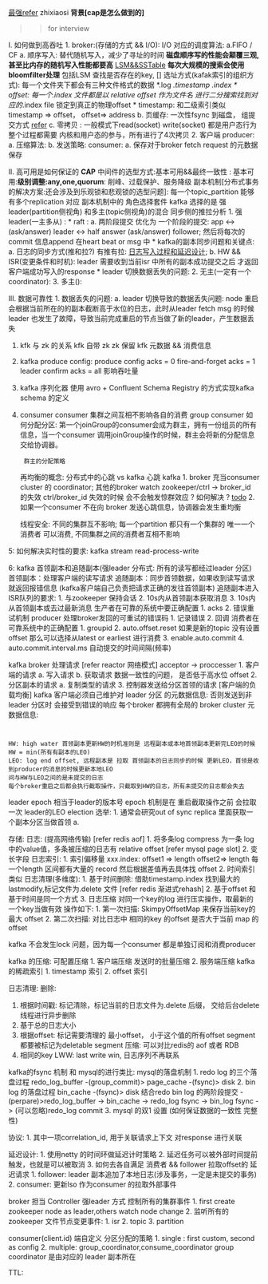 [最强refer](https://blog.csdn.net/u013256816/article/details/71091774) zhixiaosi
**背景[cap是怎么做到的]**
>> for interview

I. 如何做到高吞吐
    1. broker:(存储的方式 && I/O):
        I/O 对应的调度算法:
            a.FIFO / CF
        a. 顺序写入: 替代随机写入，减少了寻址的时间 __磁盘顺序写的性能会颠覆三观,甚至比内存的随机写入性能都要高__ [LSM&&SSTable](https://juejin.cn/post/6844903863758094343) __每次大规模的搜索会使用bloomfilter处理__ 包括LSM 查找是否存在的key, []
            选址方式(kafak索引的组织方式): 每一个文件夹下都会有三种文件格式的数据 *.log *.timestamp *.index
                * offset: 每一个*.index 文件都是以 relative offset 作为文件名 进行二分搜索找到对应的*.index file 锁定到真正的物理offset
                * timestamp: 和二级索引类似 timestamp => offset， offset=> address
        b. 页缓存:
            一次性fsync 到磁盘， 组提交方式 [refer](http://www.yangchengec.cn/setup/498.html)
        c. 零拷贝 : 一般模式下read(socket) write(socket) 都是用户态行为 整个过程都需要 内核和用户态的参与，所有进行了4次拷贝
    2. 客户端
        producer: 
            a. 压缩算法:
            b. 发送策略: 
        consumer:
            a. 保存对于broker fetch request 的元数据保存
        

II. 高可用是如何保证的 __CAP__ 中间件的选型方式:基本可用&&最终一致性 : 
        基本可用:__级别调整:any,one,quorum__: 削峰、过载保护、服务降级
    副本机制[分布式事务的解决方案:还会涉及到乐观锁和悲观锁的选型问题]: 每一个topic_partition 能够有多个replication 对应 
    副本机制中的 角色选择套件 kafka 选择的是 强leader(partition侧视角) 和多主(topic侧视角)的混合 
        同步侧的推拉分析 
    1. 强leader(一主多从) : 
        * raft : 
            a. 两阶段提交 优化为 一个阶段的提交: app <-> (ask/answer) leader <-> half answer (ask/answer) follower; 然后将每次的commit 信息append 在heart beat or msg 中 
        * kafka的副本同步问题和关键点: 
            a. 日志的同步方式(推和拉?) 有推有拉: [日志写入过程和延迟设计](http://www.justdojava.com/2019/12/11/kafka-replication-request/);
            b. HW && ISR(变更条件和时机):  leader 需要收到当前isr 中所有的副本成功提交之后 才返回客户端成功写入的response
        * leader 切换数据丢失的问题: 
    2. 无主(一定有一个coordinator):
    3. 多主():
    
 III. 数据可靠性
    1. 数据丢失的问题:
        a. leader 切换导致的数据丢失问题:
            node 重启 会根据当前所在的的副本截断高于水位的日志，此时从leader fetch msg 的时候 leader 也发生了故障，导致当前完成重启的节点当做了新的leader，产生数据丢失
            
    
       
1. kfk 与 zk 的关系
    kfk 自带 zk
    zk 保留 kfk 元数据 && 消费信息
    
2. kafka produce config: 
    produce config
    acks = 0 fire-and-forget
    acks = 1 leader confirm
    acks = all 影响吞吐量

3. kafka 序列化器
    使用 avro + Confluent Schema Registry 的方式实现kafka schema 的定义
    
4. consumer
    consumer 集群之间互相不影响各自的消费
    group consumer 如何分配分区:
        第一个joinGroup的consumer会成为群主，拥有一份组员的所有信息，当一个consumer
        调用joinGroup操作的时候，群主会将新的分配信息交给协调器。
        
        群主的分配策略
        
    再均衡的概念:
        分布式中的心跳 vs kafka 心跳
            kafka
            1. broker 充当consumer cluster 的 coordinator; 其他的broker watch zookeeper/ctrl -> broker_id 的失效 
                ctrl/broker_id 失效的时候 会不会触发惊群效应 ? 如何解决 ? [todo]()
            2. 
        如果一个consumer 不在向 broker 发送心跳信息，协调器会发生重均衡
    
    线程安全: 
        不同的集群互不影响; 每一个partition 都只有一个集群的 唯一一个消费者 可以消费, 不同集群之间的消费者互相不影响
    
    
5: 如何解决实时性的要求:
    kafka stream read-process-write
    

6: kafka 首领副本和追随副本(强leader 分布式: 所有的读写都经过leader 分区)
    首领副本：处理客户端的读写请求
    追随副本：同步首领数据，如果收到读写请求就返回报错信息 (kafka客户端自己负责把请求正确的发往首领副本)
    追随副本进入ISR队列的要求:
        1. 与zookeeper 保持会话
        2. 10s内从首领副本获取消息
        3. 10s内从首领副本或去过最新消息
    生产者在可靠的系统中要正确配置
        1. acks
        2. 错误重试机制
            producer 处理broker发回的可重试的错误码
                1. 记录错误
                2. 回调
    消费者在可靠系统中的正确配置
        1. groupid
        2. auto.offset.reset 如果是新的topic 没有设置offset 那么可以选择从latest or earliest 进行消费
        3. enable.auto.commit 
        4. auto.commit.interval.ms 自动提交的时间间隔(频率)
        
kafka broker 处理请求 [refer reactor 网络模式] acceptor -> proccesser 
    1. 客户端的请求
        a. 写入请求
        b. 获取请求
            数据一致性的问题， 是否低于高水位 offset
    2. 分区副本的请求
        a. 复制类型的请求
    3. 控制器发送给分区首领的请求
    [客户端的负载均衡] kafka 客户端必须自己维护对 leader 分区 的元数据信息: 否则发送到非leader 分区时 会接受到错误的响应
        每个broker 都拥有全局的 broker cluster 元数据信息:
             
        
#
    HW: high water 首领副本更新HW的时机准则是 远程副本或本地首领副本更新完LEO的时候 HW = min(所有有副本的LEO)
    LEO: log end offset, 远程副本是 拉取 首领副本的日志同步的时候 更新LEO，首领是收到producer的消息的时候更新本地LEO
    间与HW与LEO之间的是未提交的日志
    每个broker重启之后都会执行截取操作，只截取到HW的日志，所有未提交的日志都会失去
leader 
    epoch
        相当于leader的版本号
        epoch 机制是在 重启截取操作之前 会拉取一次 leader的LEO 
    election 选举:
        1. 通常会研究out of sync replica 里面获取一个副本分区当做首领
            a.  

存储:
    日志: (提高网络传输) [refer redis aof]
        1. 将多条log compress 为一条 log 中的value值，多条被压缩的日志有 relative offset
            [refer mysql page slot] 
        2. 变长字段
    日志索引:
        1. 索引偏移量
            xxx.index:    offset1  => length  offset2=> length
            每一个length 区间都有大量的 record 然后根据差值再去具体找 offset
        2. 时间索引
            类似
    日志清理(多维度):
        1. 基于时间删除:
            借助timestamp.index 找到最大的 lastmodify,标记文件为.delete 文件 
            [refer redis 渐进式rehash]
        2. 基于offset 和基于时间是同一个方式
        3. 日志压缩
            对同一个key的log 进行压实操作，取最新的 一个key当做有效
            操作如下:
                1. 第一次扫描: SkimpyOffsetMap 来保存当前key的最大 offset
                2. 第二次扫描: 对比日志中 相同的key 的offset 是否大于当前 map 的offset        

kafka 不会发生lock 问题，因为每一个consumer 都是单独订阅和消费producer

kafka 的压缩:
    可配置压缩 
    1. 客户端压缩
        发送时的批量压缩
    2. 服务端压缩
kafka的稀疏索引
    1. timestamp 索引
    2. offset 索引
    
日志清理:
   删除:
   1. 根据时间戳: 标记清除，标记当前的日志文件为.delete 后缀， 交给后台delete线程进行异步删除
   2. 基于总的日志大小
   2. 根据offset: 标记需要清理的 最小offset， 小于这个值的所有offset segment 都要被标记为deletable segment
   压缩: 可以对比redis的 aof 或者 RDB
   1. 相同的key LWW: last write win, 日志序列不再联系
   
kafka的fsync 机制 和 mysql的进行类比:
    mysql的落盘机制
        1. redo log 的三个落盘过程
            redo_log_buffer -(group_commit)> page_cache -(fsync)> disk
        2. bin log 的落盘过程
            bin_cache -(fsync)> disk
        结合redo bin log 的两阶段提交
            -(perpare)>redo_log_buffer  -> bin_cache -> redo_log fsync -> bin_log fsync -> (可以忽略)redo_log commit
        3. mysql 的双1 设置 (如何保证数据的一致性 完整性)   

协议:
    1. 其中一项correlation_id, 用于关联请求上下文 对response 进行关联 

延迟设计:
    1. 使用netty 的时间环做延迟计时策略
    2. 延迟任务可以被外部时间提前触发，也就是可以被取消
    3. 如何去各自满足 消费者 && follower 拉取offset的 延迟请求
        1. follower: leader 副本追加了本地日志(涉及事务，一定是未提交的事务)
        2. consumer: 更新lso 作为consumer 的拉取外部事件

broker 担当 Controller 强leader 方式 控制所有的集群事件
    1. first create zookeeper node as leader,others watch node change
    2. 监听所有的zookeeper 文件节点变更事件:
        1. isr
        2. topic
        3. partition

consumer(client.id) 端自定义 分区分配的策略 
    1. single : first custom, second as config
    2. multiple:  group_coordinator,consume_coordinator
        group coordinator 是由对应的 leader 副本所在 
        
TTL:
    